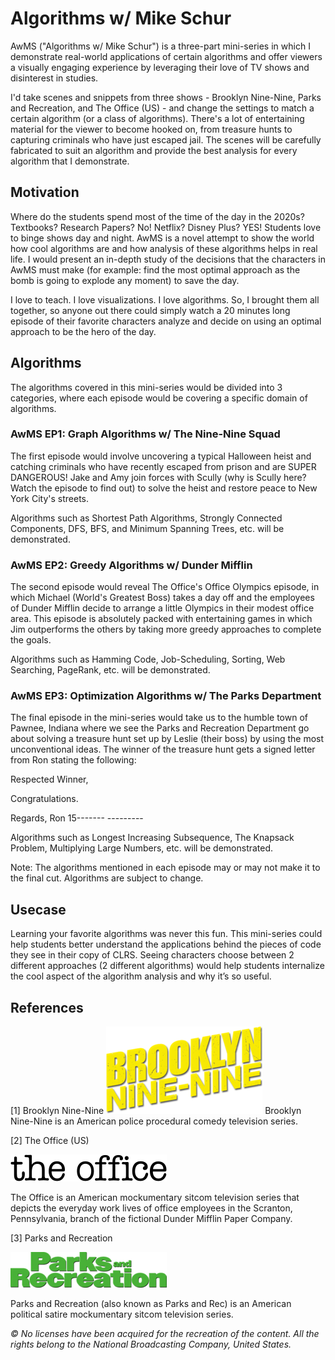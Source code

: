 # Algorithms w/ Mike Schur

AwMS ("Algorithms w/ Mike Schur") is a three-part mini-series in which I demonstrate real-world applications of certain algorithms and offer viewers a visually engaging experience by leveraging their love of TV shows and disinterest in studies.

I'd take scenes and snippets from three shows - Brooklyn Nine-Nine, Parks and Recreation, and The Office (US) - and change the settings to match a certain algorithm (or a class of algorithms). There's a lot of entertaining material for the viewer to become hooked on, from treasure hunts to capturing criminals who have just escaped jail. The scenes will be carefully fabricated to suit an algorithm and provide the best analysis for every algorithm that I demonstrate.

## Motivation

Where do the students spend most of the time of the day in the 2020s? Textbooks? Research Papers? No! Netflix? Disney Plus? YES! Students love to binge shows day and night.
AwMS is a novel attempt to show the world how cool algorithms are and how analysis of these algorithms helps in real life. I would present an in-depth study of the decisions that the characters in AwMS must make (for example: find the most optimal approach as the bomb is going to explode any moment) to save the day.

I love to teach. I love visualizations. I love algorithms. So, I brought them all together, so anyone out there could simply watch a 20 minutes long episode of their favorite characters analyze and decide on using an optimal approach to be the hero of the day.

## Algorithms

The algorithms covered in this mini-series would be divided into 3 categories, where each episode would be covering a specific domain of algorithms.

### AwMS EP1: Graph Algorithms w/ The Nine-Nine Squad

The first episode would involve uncovering a typical Halloween heist and catching criminals who have recently escaped from prison and are SUPER DANGEROUS! Jake and Amy join forces with Scully (why is Scully here? Watch the episode to find out) to solve the heist and restore peace to New York City's streets.

Algorithms such as Shortest Path Algorithms, Strongly Connected Components, DFS, BFS, and Minimum Spanning Trees, etc. will be demonstrated.

### AwMS EP2: Greedy Algorithms w/ Dunder Mifflin

The second episode would reveal The Office's Office Olympics episode, in which Michael (World's Greatest Boss) takes a day off and the employees of Dunder Mifflin decide to arrange a little Olympics in their modest office area. This episode is absolutely packed with entertaining games in which Jim outperforms the others by taking more greedy approaches to complete the goals.

Algorithms such as Hamming Code, Job-Scheduling, Sorting, Web Searching, PageRank, etc. will be demonstrated.

### AwMS EP3: Optimization Algorithms w/ The Parks Department

The final episode in the mini-series would take us to the humble town of Pawnee, Indiana where we see the Parks and Recreation Department go about solving a treasure hunt set up by Leslie (their boss) by using the most unconventional ideas. The winner of the treasure hunt gets a signed letter from Ron stating the following:

Respected Winner,

Congratulations.

Regards,
Ron
15-------
\---------

Algorithms such as Longest Increasing Subsequence, The Knapsack Problem, Multiplying Large Numbers, etc. will be demonstrated.

Note: The algorithms mentioned in each episode may or may not make it to the final cut. Algorithms are subject to change.

## Usecase

Learning your favorite algorithms was never this fun. This mini-series could help students better understand the applications behind the pieces of code they see in their copy of CLRS. Seeing characters choose between 2 different approaches (2 different algorithms) would help students internalize the cool aspect of the algorithm analysis and why it’s so useful.

## References

[1] Brooklyn Nine-Nine
![](./images/B99-logo.png)
Brooklyn Nine-Nine is an American police procedural comedy television series.

[2] The Office (US)

![](./images/Office-logo.png)

The Office is an American mockumentary sitcom television series that depicts the everyday work lives of office employees in the Scranton, Pennsylvania, branch of the fictional Dunder Mifflin Paper Company.

[3] Parks and Recreation

![](./images/PnR-logo.png)

Parks and Recreation (also known as Parks and Rec) is an American political satire mockumentary sitcom television series.

_© No licenses have been acquired for the recreation of the content. All the rights belong to the National Broadcasting Company, United States._

